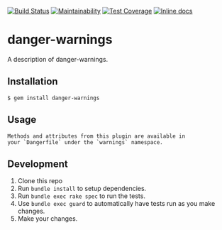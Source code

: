 [![Build Status](https://travis-ci.org/Kyaak/danger-warnings.svg?branch=master)](https://travis-ci.org/Kyaak/danger-warnings)
[![Maintainability](https://api.codeclimate.com/v1/badges/2e657e2a49ddf9696ece/maintainability)](https://codeclimate.com/github/Kyaak/danger-warnings/maintainability)
[![Test Coverage](https://api.codeclimate.com/v1/badges/2e657e2a49ddf9696ece/test_coverage)](https://codeclimate.com/github/Kyaak/danger-warnings/test_coverage)
[![Inline docs](http://inch-ci.org/github/Kyaak/danger-warnings.svg?branch=master)](http://inch-ci.org/github/Kyaak/danger-warnings)

# danger-warnings

A description of danger-warnings.

## Installation

    $ gem install danger-warnings

## Usage

    Methods and attributes from this plugin are available in
    your `Dangerfile` under the `warnings` namespace.

## Development

1. Clone this repo
2. Run `bundle install` to setup dependencies.
3. Run `bundle exec rake spec` to run the tests.
4. Use `bundle exec guard` to automatically have tests run as you make changes.
5. Make your changes.
